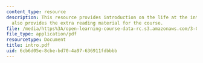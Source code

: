 ```yaml
---
content_type: resource
description: This resource provides introduction on the life at the interface and
  also provides the extra reading material for the course.
file: /media/https%3A/open-learning-course-data-rc.s3.amazonaws.com/3-034-organic-biomaterials-chemistry-fall-2005/6cb6d05e8cbebd704a97636911fdbbbb_intro.pdf
file_type: application/pdf
resourcetype: Document
title: intro.pdf
uid: 6cb6d05e-8cbe-bd70-4a97-636911fdbbbb
---
```

